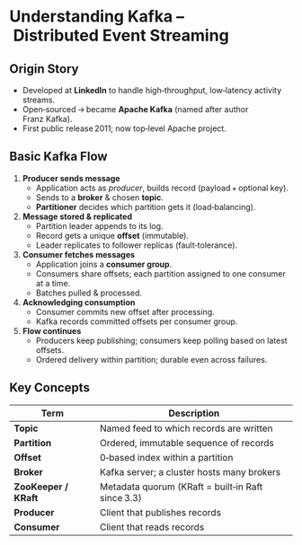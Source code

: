 # Understanding Kafka – Distributed Event Streaming

## Origin Story

- Developed at **LinkedIn** to handle high‑throughput, low‑latency activity streams.
- Open‑sourced → became **Apache Kafka** (named after author Franz Kafka).
- First public release 2011; now top‑level Apache project.

## Basic Kafka Flow

1. **Producer sends message**
   - Application acts as *producer*, builds record (payload + optional key).
   - Sends to a **broker** & chosen **topic**.
   - **Partitioner** decides which partition gets it (load‑balancing).
2. **Message stored & replicated**
   - Partition leader appends to its log.
   - Record gets a unique **offset** (immutable).
   - Leader replicates to follower replicas (fault‑tolerance).
3. **Consumer fetches messages**
   - Application joins a **consumer group**.
   - Consumers share offsets; each partition assigned to one consumer at a time.
   - Batches pulled & processed.
4. **Acknowledging consumption**
   - Consumer commits new offset after processing.
   - Kafka records committed offsets per consumer group.
5. **Flow continues**
   - Producers keep publishing; consumers keep polling based on latest offsets.
   - Ordered delivery within partition; durable even across failures.

## Key Concepts

| Term                | Description                                   |
|---------------------|-----------------------------------------------|
| **Topic**           | Named feed to which records are written       |
| **Partition**       | Ordered, immutable sequence of records        |
| **Offset**          | 0‑based index within a partition              |
| **Broker**          | Kafka server; a cluster hosts many brokers    |
| **ZooKeeper / KRaft** | Metadata quorum (KRaft = built‑in Raft since 3.3) |
| **Producer**        | Client that publishes records                 |
| **Consumer**        | Client that reads records                     |
